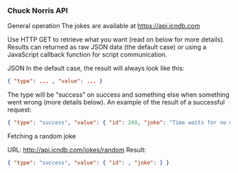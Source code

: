 ### Chuck Norris API

General operation
The jokes are available at  https://api.icndb.com

Use HTTP GET to retrieve what you want (read on below for more details). Results can returned as raw JSON data (the default case) or using a JavaScript callback function for script communication.

JSON
In the default case, the result will always look like this:
```Json 
{ "type": ... , "value": ... }
``` 

The type will be “success” on success and something else when something went wrong (more details below). An example of the result of a successful request:
```Json 
{ "type": "success", "value": { "id": 268, "joke": "Time waits for no man. Unless that man is Chuck Norris." } } 
```

Fetching a random joke

URL: http://api.icndb.com/jokes/random
Result:

```Json 
{ "type": "success", "value": { "id": , "joke": } }
```